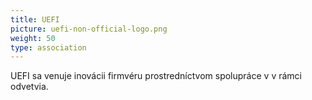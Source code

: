 ```yaml
---
title: UEFI
picture: uefi-non-official-logo.png
weight: 50
type: association
---
```


UEFI sa venuje inovácii firmvéru prostredníctvom spolupráce v v rámci odvetvia.